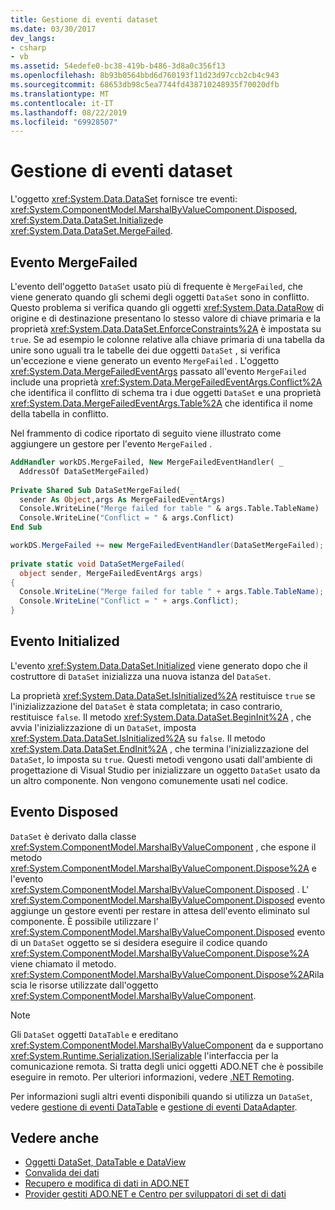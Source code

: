 ```yaml
---
title: Gestione di eventi dataset
ms.date: 03/30/2017
dev_langs:
- csharp
- vb
ms.assetid: 54edefe0-bc38-419b-b486-3d8a0c356f13
ms.openlocfilehash: 8b93b0564bbd6d760193f11d23d97ccb2cb4c943
ms.sourcegitcommit: 68653db98c5ea7744fd438710248935f70020dfb
ms.translationtype: MT
ms.contentlocale: it-IT
ms.lasthandoff: 08/22/2019
ms.locfileid: "69928507"
---
```

# <a name="handling-dataset-events"></a>Gestione di eventi dataset
L'oggetto <xref:System.Data.DataSet> fornisce tre eventi: <xref:System.ComponentModel.MarshalByValueComponent.Disposed>, <xref:System.Data.DataSet.Initialized>e <xref:System.Data.DataSet.MergeFailed>.  
  
## <a name="the-mergefailed-event"></a>Evento MergeFailed  
 L'evento dell'oggetto `DataSet` usato più di frequente è `MergeFailed`, che viene generato quando gli schemi degli oggetti `DataSet` sono in conflitto. Questo problema si verifica quando gli oggetti <xref:System.Data.DataRow> di origine e di destinazione presentano lo stesso valore di chiave primaria e la proprietà <xref:System.Data.DataSet.EnforceConstraints%2A> è impostata su `true`. Se ad esempio le colonne relative alla chiave primaria di una tabella da unire sono uguali tra le tabelle dei due oggetti `DataSet` , si verifica un'eccezione e viene generato un evento `MergeFailed` . L'oggetto <xref:System.Data.MergeFailedEventArgs> passato all'evento `MergeFailed` include una proprietà <xref:System.Data.MergeFailedEventArgs.Conflict%2A> che identifica il conflitto di schema tra i due oggetti `DataSet` e una proprietà <xref:System.Data.MergeFailedEventArgs.Table%2A> che identifica il nome della tabella in conflitto.  
  
 Nel frammento di codice riportato di seguito viene illustrato come aggiungere un gestore per l'evento `MergeFailed` .  
  
```vb  
AddHandler workDS.MergeFailed, New MergeFailedEventHandler( _  
  AddressOf DataSetMergeFailed)  
  
Private Shared Sub DataSetMergeFailed(  _  
  sender As Object,args As MergeFailedEventArgs)  
  Console.WriteLine("Merge failed for table " & args.Table.TableName)  
  Console.WriteLine("Conflict = " & args.Conflict)  
End Sub  
```  
  
```csharp  
workDS.MergeFailed += new MergeFailedEventHandler(DataSetMergeFailed);  
  
private static void DataSetMergeFailed(  
  object sender, MergeFailedEventArgs args)  
{  
  Console.WriteLine("Merge failed for table " + args.Table.TableName);  
  Console.WriteLine("Conflict = " + args.Conflict);  
}  
```  
  
## <a name="the-initialized-event"></a>Evento Initialized  
 L'evento <xref:System.Data.DataSet.Initialized> viene generato dopo che il costruttore di `DataSet` inizializza una nuova istanza del `DataSet`.  
  
 La proprietà <xref:System.Data.DataSet.IsInitialized%2A> restituisce `true` se l'inizializzazione del `DataSet` è stata completata; in caso contrario, restituisce `false`. Il metodo <xref:System.Data.DataSet.BeginInit%2A> , che avvia l'inizializzazione di un `DataSet`, imposta <xref:System.Data.DataSet.IsInitialized%2A> su `false`. Il metodo <xref:System.Data.DataSet.EndInit%2A> , che termina l'inizializzazione del `DataSet`, lo imposta su `true`. Questi metodi vengono usati dall'ambiente di progettazione di Visual Studio per inizializzare un oggetto `DataSet` usato da un altro componente. Non vengono comunemente usati nel codice.  
  
## <a name="the-disposed-event"></a>Evento Disposed  
 `DataSet` è derivato dalla classe <xref:System.ComponentModel.MarshalByValueComponent> , che espone il metodo <xref:System.ComponentModel.MarshalByValueComponent.Dispose%2A> e l'evento <xref:System.ComponentModel.MarshalByValueComponent.Disposed> . L' <xref:System.ComponentModel.MarshalByValueComponent.Disposed> evento aggiunge un gestore eventi per restare in attesa dell'evento eliminato sul componente. È possibile utilizzare l' <xref:System.ComponentModel.MarshalByValueComponent.Disposed> evento di un `DataSet` oggetto se si desidera eseguire il codice quando <xref:System.ComponentModel.MarshalByValueComponent.Dispose%2A> viene chiamato il metodo. <xref:System.ComponentModel.MarshalByValueComponent.Dispose%2A>Rilascia le risorse utilizzate dall'oggetto <xref:System.ComponentModel.MarshalByValueComponent>.  
  
> [!NOTE]
> Gli `DataSet` oggetti `DataTable` e ereditano <xref:System.ComponentModel.MarshalByValueComponent> da e supportano <xref:System.Runtime.Serialization.ISerializable> l'interfaccia per la comunicazione remota. Si tratta degli unici oggetti ADO.NET che è possibile eseguire in remoto. Per ulteriori informazioni, vedere [.NET Remoting](https://docs.microsoft.com/previous-versions/dotnet/netframework-4.0/72x4h507(v=vs.100)).  
  
 Per informazioni sugli altri eventi disponibili quando si utilizza un `DataSet`, vedere [gestione di eventi DataTable](../../../../../docs/framework/data/adonet/dataset-datatable-dataview/handling-datatable-events.md) e [gestione di eventi DataAdapter](../../../../../docs/framework/data/adonet/handling-dataadapter-events.md).  
  
## <a name="see-also"></a>Vedere anche

- [Oggetti DataSet, DataTable e DataView](../../../../../docs/framework/data/adonet/dataset-datatable-dataview/index.md)
- [Convalida dei dati](https://docs.microsoft.com/previous-versions/visualstudio/visual-studio-2013/t3b36awf(v=vs.120))
- [Recupero e modifica di dati in ADO.NET](../../../../../docs/framework/data/adonet/retrieving-and-modifying-data.md)
- [Provider gestiti ADO.NET e Centro per sviluppatori di set di dati](https://go.microsoft.com/fwlink/?LinkId=217917)
